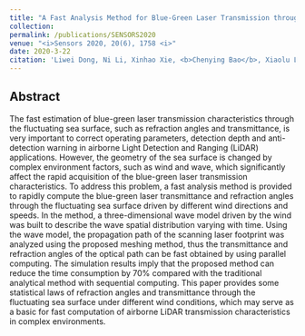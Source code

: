 ```yaml
---
title: "A Fast Analysis Method for Blue-Green Laser Transmission through the Sea Surface[[PDF]](https://www.mdpi.com/1424-8220/20/6/1758)"
collection:
permalink: /publications/SENSORS2020
venue: "<i>Sensors 2020, 20(6), 1758 <i>"
date: 2020-3-22
citation: 'Liwei Dong, Ni Li, Xinhao Xie, <b>Chenying Bao</b>, Xiaolu Li and Duan Li.'
---
```

## Abstract
The fast estimation of blue-green laser transmission characteristics through the fluctuating sea surface, such as refraction angles and transmittance, is very important to correct operating parameters, detection depth and anti-detection warning in airborne Light Detection and Ranging (LiDAR) applications. However, the geometry of the sea surface is changed by complex environment factors, such as wind and wave, which significantly affect the rapid acquisition of the blue-green laser transmission characteristics. To address this problem, a fast analysis method is provided to rapidly compute the blue-green laser transmittance and refraction angles through the fluctuating sea surface driven by different wind directions and speeds. In the method, a three-dimensional wave model driven by the wind was built to describe the wave spatial distribution varying with time. Using the wave model, the propagation path of the scanning laser footprint was analyzed using the proposed meshing method, thus the transmittance and refraction angles of the optical path can be fast obtained by using parallel computing. The simulation results imply that the proposed method can reduce the time consumption by 70% compared with the traditional analytical method with sequential computing. This paper provides some statistical laws of refraction angles and transmittance through the fluctuating sea surface under different wind conditions, which may serve as a basic for fast computation of airborne LiDAR transmission characteristics in complex environments.
